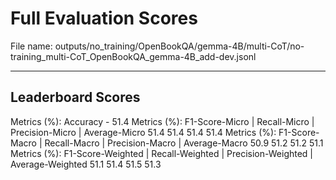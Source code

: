 # Full Evaluation Scores

File name: outputs/no_training/OpenBookQA/gemma-4B/multi-CoT/no-training_multi-CoT_OpenBookQA_gemma-4B_add-dev.jsonl


---

## Leaderboard Scores

Metrics (%): Accuracy - 51.4
Metrics (%): F1-Score-Micro | Recall-Micro | Precision-Micro | Average-Micro
                51.4        51.4          51.4        51.4
Metrics (%): F1-Score-Macro | Recall-Macro | Precision-Macro | Average-Macro
                50.9        51.2          51.2        51.1
Metrics (%): F1-Score-Weighted | Recall-Weighted | Precision-Weighted | Average-Weighted
                51.1        51.4          51.5        51.3
